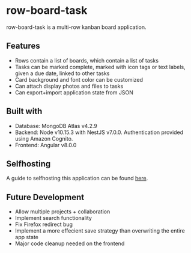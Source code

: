 # row-board-task
row-board-task is a multi-row kanban board application.

## Features
- Rows contain a list of boards, which contain a list of tasks
- Tasks can be marked complete, marked with icon tags or text labels, given a due date, linked to other tasks
- Card background and font color can be customized
- Can attach display photos and files to tasks
- Can export+import application state from JSON

## Built with
- Database: MongoDB Atlas v4.2.9
- Backend: Node v10.15.3 with NestJS v7.0.0. Authentication provided using Amazon Cognito.
- Frontend: Angular v8.0.0

## Selfhosting
A guide to selfhosting this application can be found [here](#).

## Future Development
- Allow multiple projects + collaboration
- Implement search functionality
- Fix Firefox redirect bug
- Implement a more effecient save strategy than overwriting the entire app state
- Major code cleanup needed on the frontend